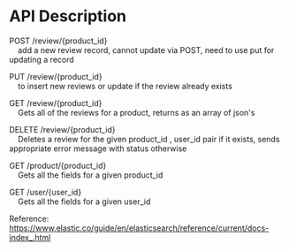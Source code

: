 # API Description  
  
POST /review/{product_id}  
&nbsp;&nbsp;&nbsp;&nbsp;add a new review record, cannot update via POST, need to use put for updating a record  
  
PUT /review/{product_id}  
&nbsp;&nbsp;&nbsp;&nbsp;to insert new reviews or update if the review already exists  
  
GET /review/{product_id}  
&nbsp;&nbsp;&nbsp;&nbsp;Gets all of the reviews for a product, returns as an array of json's  
  
DELETE /review/{product_id}  
&nbsp;&nbsp;&nbsp;&nbsp;Deletes a review for the given product_id , user_id pair if it exists, sends appropriate error message with status otherwise  
  
GET /product/{product_id}  
&nbsp;&nbsp;&nbsp;&nbsp;Gets all the fields for a given product_id  
  
GET  /user/{user_id}  
&nbsp;&nbsp;&nbsp;&nbsp;Gets all the fields for a given user_id  
  
   
Reference: https://www.elastic.co/guide/en/elasticsearch/reference/current/docs-index_.html